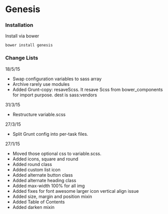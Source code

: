 # Genesis

### Installation

Install via bower

	bower install genesis


### Change Lists

18/5/15

- Swap configuration variables to sass array
- Archive rarely use modules
- Added Grunt-copy: resaveScss. It resave Scss from bower_components for import purpose. dest is sass:vendors 

31/3/15

- Restructure variable.scss

27/3/15

- Split Grunt config into per-task files.

27/1/15

- Moved those optional css to variable.scss.
- Added icons, square and round
- Added round class
- Added custom list icon
- Added alternate button class
- Added alternate heading class
- Added max-width 100% for all img
- Added fixes for font awesome larger icon vertical align issue
- Added size, margin and position mixin
- Added Table of Contents
- Added darken mixin
